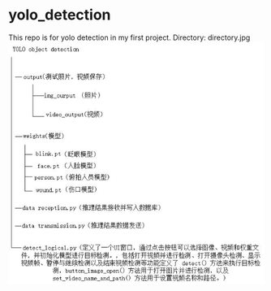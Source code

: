 # yolo_detection
This repo is for yolo detection in my first project.
Directory:
directory.jpg
![alt text](https://github.com/flowingflame1991/yolo_detection/blob/main/directory.jpg)
